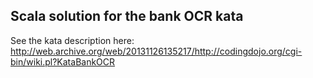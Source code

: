 ## Scala solution for the bank OCR kata

See the kata description here: http://web.archive.org/web/20131126135217/http://codingdojo.org/cgi-bin/wiki.pl?KataBankOCR
